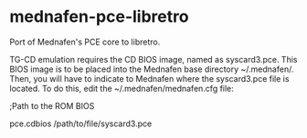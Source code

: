 mednafen-pce-libretro
=====================

Port of Mednafen's PCE core to libretro.

TG-CD emulation requires the CD BIOS image, named as syscard3.pce. This BIOS image is to be placed into the Mednafen base directory ~/.mednafen/. Then, you will have to indicate to Mednafen where the syscard3.pce file is located. To do this, edit the ~/.mednafen/mednafen.cfg file:

;Path to the ROM BIOS

pce.cdbios /path/to/file/syscard3.pce